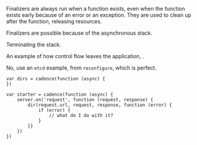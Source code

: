 

Finalizers are always run when a function exists, even when the function exists
early because of an error or an exception. They are used to clean up after the
function, releasing resources.


Finalizers are possible because of the asynchronous stack.

Terminating the stack.

An example of how control flow leaves the application, .

No, use an `etcd` example, from `reconfigure`, which is perfect.


```
var dirs = cadence(function (async) {
})

var starter = cadence(function (async) {
    server.on('request', function (request, response) {
        dir(request.url, request, response, function (error) {
            if (error) {
                // what do I do with it?
            }
        }}
    })
})
```
